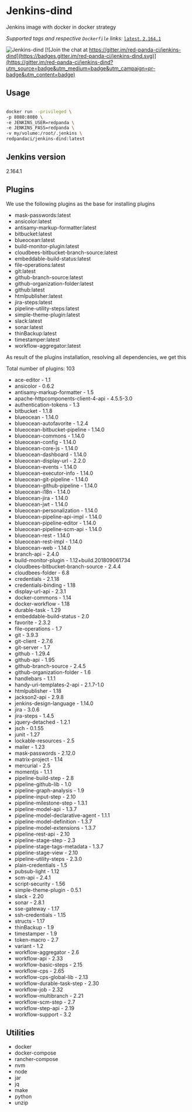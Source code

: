 # Jenkins-dind

Jenkins image with docker in docker strategy

_Supported tags and respective `Dockerfile` links:_
[`latest`, `2.164.1`](Dockerfile)

![Jenkins-dind](https://raw.githubusercontent.com/red-panda-ci/jenkins-dind/master/logo.png) [![Join the chat at https://gitter.im/red-panda-ci/jenkins-dind](https://badges.gitter.im/red-panda-ci/jenkins-dind.svg)](https://gitter.im/red-panda-ci/jenkins-dind?utm_source=badge&utm_medium=badge&utm_campaign=pr-badge&utm_content=badge)

## Usage

```bash

docker run --privileged \
-p 8080:8080 \
-e JENKINS_USER=redpanda \
-e JENKINS_PASS=redpanda \
-v my/volume:/root/.jenkins \
redpandaci/jenkins-dind:latest

```

## Jenkins version

2.164.1

## Plugins

We use the following plugins as the base for installing plugins

* mask-passwords:latest
* ansicolor:latest
* antisamy-markup-formatter:latest
* bitbucket:latest
* blueocean:latest
* build-monitor-plugin:latest
* cloudbees-bitbucket-branch-source:latest
* embeddable-build-status:latest
* file-operations:latest
* git:latest
* github-branch-source:latest
* github-organization-folder:latest
* github:latest
* htmlpublisher:latest
* jira-steps:latest
* pipeline-utility-steps:latest
* simple-theme-plugin:latest
* slack:latest
* sonar:latest
* thinBackup:latest
* timestamper:latest
* workflow-aggregator:latest

As result of the plugins installation, resolving all dependencies, we get this

Total number of plugins: 103

* ace-editor - 1.1
* ansicolor - 0.6.2
* antisamy-markup-formatter - 1.5
* apache-httpcomponents-client-4-api - 4.5.5-3.0
* authentication-tokens - 1.3
* bitbucket - 1.1.8
* blueocean - 1.14.0
* blueocean-autofavorite - 1.2.4
* blueocean-bitbucket-pipeline - 1.14.0
* blueocean-commons - 1.14.0
* blueocean-config - 1.14.0
* blueocean-core-js - 1.14.0
* blueocean-dashboard - 1.14.0
* blueocean-display-url - 2.2.0
* blueocean-events - 1.14.0
* blueocean-executor-info - 1.14.0
* blueocean-git-pipeline - 1.14.0
* blueocean-github-pipeline - 1.14.0
* blueocean-i18n - 1.14.0
* blueocean-jira - 1.14.0
* blueocean-jwt - 1.14.0
* blueocean-personalization - 1.14.0
* blueocean-pipeline-api-impl - 1.14.0
* blueocean-pipeline-editor - 1.14.0
* blueocean-pipeline-scm-api - 1.14.0
* blueocean-rest - 1.14.0
* blueocean-rest-impl - 1.14.0
* blueocean-web - 1.14.0
* branch-api - 2.4.0
* build-monitor-plugin - 1.12+build.201809061734
* cloudbees-bitbucket-branch-source - 2.4.4
* cloudbees-folder - 6.8
* credentials - 2.1.18
* credentials-binding - 1.18
* display-url-api - 2.3.1
* docker-commons - 1.14
* docker-workflow - 1.18
* durable-task - 1.29
* embeddable-build-status - 2.0
* favorite - 2.3.2
* file-operations - 1.7
* git - 3.9.3
* git-client - 2.7.6
* git-server - 1.7
* github - 1.29.4
* github-api - 1.95
* github-branch-source - 2.4.5
* github-organization-folder - 1.6
* handlebars - 1.1.1
* handy-uri-templates-2-api - 2.1.7-1.0
* htmlpublisher - 1.18
* jackson2-api - 2.9.8
* jenkins-design-language - 1.14.0
* jira - 3.0.6
* jira-steps - 1.4.5
* jquery-detached - 1.2.1
* jsch - 0.1.55
* junit - 1.27
* lockable-resources - 2.5
* mailer - 1.23
* mask-passwords - 2.12.0
* matrix-project - 1.14
* mercurial - 2.5
* momentjs - 1.1.1
* pipeline-build-step - 2.8
* pipeline-github-lib - 1.0
* pipeline-graph-analysis - 1.9
* pipeline-input-step - 2.10
* pipeline-milestone-step - 1.3.1
* pipeline-model-api - 1.3.7
* pipeline-model-declarative-agent - 1.1.1
* pipeline-model-definition - 1.3.7
* pipeline-model-extensions - 1.3.7
* pipeline-rest-api - 2.10
* pipeline-stage-step - 2.3
* pipeline-stage-tags-metadata - 1.3.7
* pipeline-stage-view - 2.10
* pipeline-utility-steps - 2.3.0
* plain-credentials - 1.5
* pubsub-light - 1.12
* scm-api - 2.4.1
* script-security - 1.56
* simple-theme-plugin - 0.5.1
* slack - 2.20
* sonar - 2.8.1
* sse-gateway - 1.17
* ssh-credentials - 1.15
* structs - 1.17
* thinBackup - 1.9
* timestamper - 1.9
* token-macro - 2.7
* variant - 1.2
* workflow-aggregator - 2.6
* workflow-api - 2.33
* workflow-basic-steps - 2.15
* workflow-cps - 2.65
* workflow-cps-global-lib - 2.13
* workflow-durable-task-step - 2.30
* workflow-job - 2.32
* workflow-multibranch - 2.21
* workflow-scm-step - 2.7
* workflow-step-api - 2.19
* workflow-support - 3.2

## Utilities

* docker
* docker-compose
* rancher-compose
* nvm
* node
* jar
* jq
* make
* python
* unzip
